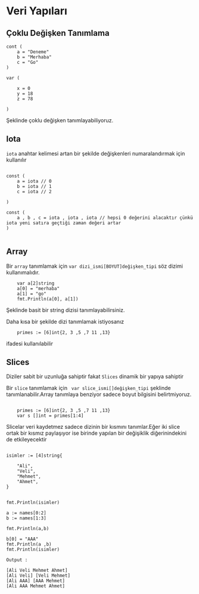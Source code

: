 # Veri Yapıları


## Çoklu Değişken Tanımlama

```
cont (
    a = "Deneme"
    b = "Merhaba"
    c = "Go"
)

var (

    x = 0
    y = 18
    z = 78

)

```

Şeklinde çoklu değişken tanımlayabiliyoruz.


## Iota

`iota` anahtar kelimesi artan bir şekilde değişkenleri numaralandırmak için kullanılır

```

const (
    a = iota // 0
    b = iota // 1
    c = iota // 2
    
)

const (
    a , b , c = iota , iota , iota // hepsi 0 değerini alacaktır çünkü iota yeni satıra geçtiği zaman değeri artar
)
 

```


## Array

Bir `array` tanımlamak için `var dizi_ismi[BOYUT]değişken_tipi` söz dizimi kullanımalıdır.


```
    var a[2]string
    a[0] = "merhaba"
    a[1] = "go"
    fmt.Println(a[0], a[1])

```

Şeklinde basit bir string dizisi tanımlayabilirsiniz.


Daha kısa bir şekilde dizi tanımlamak istiyosanız 

```
    primes := [6]int{2, 3 ,5 ,7 11 ,13}
```

ifadesi kullanılabilir


## Slices

Diziler sabit bir uzunluğa sahiptir fakat `Slices` dinamik bir yapıya sahiptir

Bir `slice` tanımlamak için ` var slice_ismi[]değişken_tipi` şeklinde tanımlanabilir.Array tanımlaya benziyor sadece boyut bilgisini belirtmiyoruz.

```

    primes := [6]int{2, 3 ,5 ,7 11 ,13}
    var s []int = primes[1:4]
```

Slicelar veri kaydetmez sadece dizinin bir kısmını tanımlar.Eğer iki slice ortak bir kısmız paylaşıyor ise birinde yapılan bir değişiklik diğerinindekini de etkileyecektir

```

isimler := [4]string{
    
    "Ali",
    "Veli",
    "Mehmet",
    "Ahmet",
}


fmt.Println(isimler)

a := names[0:2]
b := names[1:3]

fmt.Println(a,b)

b[0] = "AAA"
fmt.Println(a ,b)
fmt.Println(isimler)

```


```
Output : 

[Ali Veli Mehmet Ahmet]
[Ali Veli] [Veli Mehmet]
[Ali AAA] [AAA Mehmet]
[Ali AAA Mehmet Ahmet]

```